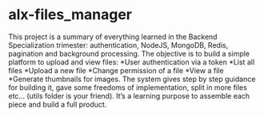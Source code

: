 # alx-files_manager
This project is a summary of everything learned in the Backend Specialization trimester: authentication, NodeJS, MongoDB, Redis, pagination and background processing. The objective is to build a simple platform to upload and view files:
*User authentication via a token
*List all files
*Upload a new file
*Change permission of a file
*View a file
*Generate thumbnails for images.
The system gives step by step guidance for building it, gave some freedoms of implementation, split in more files etc… (utils folder is your friend).
It’s a learning purpose to assemble each piece and build a full product.
